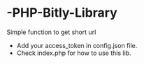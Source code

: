 # -PHP-Bitly-Library
Simple function to get short url

* Add your access_token in config.json file.
* Check index.php for how to use this lib.

